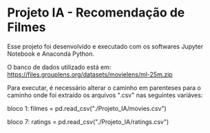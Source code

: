 # Projeto IA - Recomendação de Filmes

Esse projeto foi desenvolvido e executado com os softwares Jupyter Notebook e Anaconda Python.

O banco de dados utilizado está em: https://files.grouplens.org/datasets/movielens/ml-25m.zip

Para executar, é necessário alterar o caminho em parenteses para o caminho onde foi extraído os arquivos ".csv" nas seguintes variáves:

bloco 1:
filmes = pd.read_csv("./Projeto_IA/movies.csv")

bloco 7:
ratings = pd.read_csv("./Projeto_IA/ratings.csv")
